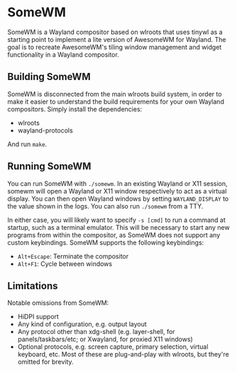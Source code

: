 # SomeWM

SomeWM is a Wayland compositor based on wlroots that uses tinywl as a starting 
point to implement a lite version of AwesomeWM for Wayland. The goal is to 
recreate AwesomeWM's tiling window management and widget functionality in a 
Wayland compositor.

## Building SomeWM

SomeWM is disconnected from the main wlroots build system, in order to make it
easier to understand the build requirements for your own Wayland compositors.
Simply install the dependencies:

- wlroots
- wayland-protocols

And run `make`.

## Running SomeWM

You can run SomeWM with `./somewm`. In an existing Wayland or X11 session,
somewm will open a Wayland or X11 window respectively to act as a virtual
display. You can then open Wayland windows by setting `WAYLAND_DISPLAY` to the
value shown in the logs. You can also run `./somewm` from a TTY.

In either case, you will likely want to specify `-s [cmd]` to run a command at
startup, such as a terminal emulator. This will be necessary to start any new
programs from within the compositor, as SomeWM does not support any custom
keybindings. SomeWM supports the following keybindings:

- `Alt+Escape`: Terminate the compositor
- `Alt+F1`: Cycle between windows

## Limitations

Notable omissions from SomeWM:

- HiDPI support
- Any kind of configuration, e.g. output layout
- Any protocol other than xdg-shell (e.g. layer-shell, for
  panels/taskbars/etc; or Xwayland, for proxied X11 windows)
- Optional protocols, e.g. screen capture, primary selection, virtual
  keyboard, etc. Most of these are plug-and-play with wlroots, but they're
  omitted for brevity.
